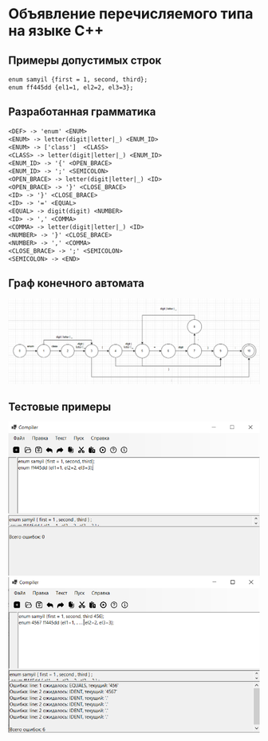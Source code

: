 # Объявление перечисляемого типа на языке C++
## Примеры допустимых строк
```
enum samyil {first = 1, second, third};
enum ff445dd {el1=1, el2=2, el3=3};
```
## Разработанная грамматика
```
<DEF> -> 'enum' <ENUM>
<ENUM> -> letter(digit|letter|_) <ENUM_ID>
<ENUM> -> ['class']  <CLASS>
<CLASS> -> letter(digit|letter|_) <ENUM_ID>
<ENUM_ID> -> '{' <OPEN_BRACE>
<ENUM_ID> -> ';' <SEMICOLON>
<OPEN_BRACE> -> letter(digit|letter|_) <ID>
<OPEN_BRACE> -> '}' <CLOSE_BRACE>
<ID> -> '}' <CLOSE_BRACE>
<ID> -> '=' <EQUAL>
<EQUAL> -> digit(digit) <NUMBER>
<ID> -> ',' <COMMA>
<COMMA> -> letter(digit|letter|_) <ID>
<NUMBER> -> '}' <CLOSE_BRACE>
<NUMBER> -> ',' <COMMA>
<CLOSE_BRACE> -> ';' <SEMICOLON>
<SEMICOLON> -> <END>
```
## Граф конечного автомата
![alt text](граф.PNG)
## Тестовые примеры
![alt text](тест1.PNG)
![alt text](тест2.PNG)
